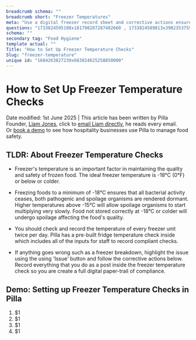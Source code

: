 ```yaml
---
breadcrumb schema: ""
breadcrumb short: "Freezer Temperatures"
meta: "Use a digital freezer record sheet and corrective actions ensure the correct freezer temperatures."
questions: "1733824595108x181798287287402660 , 1733824589813x390235375968313700 , 1733824589775x996939196316007700 , 1733824589762x466432242225067700 , 1733824589751x115769178800925630 , 1733824589748x839729736182750700 , 1733824585672x403949758299094700 , 1733824585521x241157800054817570 , 1733824585513x939551638442519500 , 1733824585513x242241504544921540 , 1733824585510x742075809892704000 , 1733824580391x967473568044575400 , 1733824580231x611909568983350000 , 1733824580203x111952485805647540"
schema: ""
secondary tag: "Food Hygiene"
template actual: ""
Title: "How to Set Up Freezer Temperature Checks"
Slug: "freezer-temperature"
unique id: "1684263827239x683024625258850000"
---
```


# How to Set Up Freezer Temperature Checks 

 Date modified: 1st June 2025 | This article has been written by Pilla Founder,&nbsp;[Liam Jones](https://yourpilla.com/profile/liam-jones), click to&nbsp;[email Liam directly](mailto:liam@yourpilla.com), he reads every email. Or&nbsp;[book a demo](https://calendly.com/pilla/demo)&nbsp;to see how hospitality businesses use Pilla to manage food safety.

 ## TLDR:&nbsp;About Freezer Temperature Checks

 - Freezer's temperature is an important factor in maintaining the quality and safety of frozen food. The ideal freezer temperature is -18°C (0°F) or below or colder.

 - Freezing foods to a minimum of -18°C ensures that all bacterial activity ceases, both pathogenic and spoilage organisms are rendered dormant. Higher temperatures above -15°C will allow spoilage organisms to start multiplying very slowly. Food not stored correctly at -18°C or colder will undergo spoilage affecting the food's quality.
- You should check and record the temperature of every freezer unit twice per day.&nbsp;Pilla has a pre-built fridge temperature check inside which includes all of the  inputs for staff to record compliant checks.

 - If anything goes wrong such as a freezer breakdown, highlight the issue using the using 'Issue' button and follow the corrective actions below. Record everything that you do as a post inside the freezer temperature check so you are create a full digital paper-trail of compliance.

 ## Demo: Setting up Freezer Temperature Checks in Pilla

 1. $1
2. $1
3. $1
4. $1